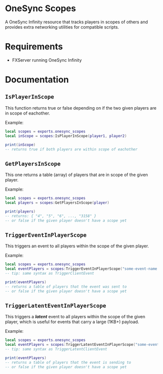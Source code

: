 # OneSync Scopes
A OneSync Infinity resource that tracks players in scopes of others and provides extra networking utilities for compatible scripts.

# Requirements
- FXServer running OneSync Infinity

# Documentation

## `IsPlayerInScope`
This function returns true or false depending on if the two given players are in scope of eachother.

Example:
```lua
local scopes = exports.onesync_scopes
local inScope = scopes:IsPlayerInScope(player1, player2)

print(inScope)
-- returns true if both players are within scope of eachother
```

## `GetPlayersInScope`
This one returns a table (array) of players that are in scope of the given player.

Example:
```lua
local scopes = exports.onesync_scopes
local players = scopes:GetPlayersInScope(player)

print(players)
-- returns: { "4", "5", "6", ..., "3158" }
-- or false if the given player doesn't have a scope yet
```

## `TriggerEventInPlayerScope`
This triggers an event to all players within the scope of the given player.

Example:
```lua
local scopes = exports.onesync_scopes
local eventPlayers = scopes:TriggerEventInPlayerScope("some-event-name:yes", player, arg1, arg2, arg3, ...)
-- tip: same syntax as TriggerClientEvent

print(eventPlayers)
-- returns a table of players that the event was sent to
-- or false if the given player doesn't have a scope yet
```

## `TriggerLatentEventInPlayerScope`
This triggers a ***latent*** event to all players within the scope of the given player, which is useful for events that carry a large (1KB+) payload.

Example:
```lua
local scopes = exports.onesync_scopes
local eventPlayers = scopes:TriggerLatentEventInPlayerScope("some-event-name:yes", player, 500, arg1, arg2, arg3, ...)
-- tip: same syntax as TriggerLatentClientEvent

print(eventPlayers)
-- returns a table of players that the event is sending to
-- or false if the given player doesn't have a scope yet
```